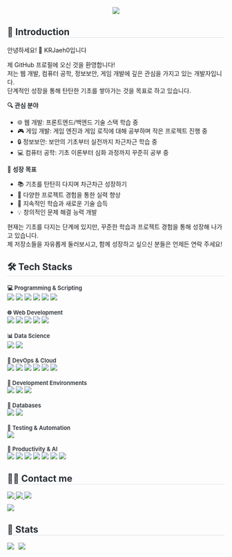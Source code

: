 <div align="center">
  <img src="https://capsule-render.vercel.app/api?type=waving&color=auto&height=180&text=KRJaeh0입니다!%20친하게%20지내요😁&animation=&fontColor=000000&fontSize=40" />
</div>

<div style="text-align: left;"> 
  <h2 style="border-bottom: 1px solid #d8dee4; color: #282d33;"> 🙌 Introduction </h2>  
  안녕하세요! 👋 KRJaeh0입니다

  제 GitHub 프로필에 오신 것을 환영합니다!  
  저는 웹 개발, 컴퓨터 공학, 정보보안, 게임 개발에 깊은 관심을 가지고 있는 개발자입니다.  
  단계적인 성장을 통해 탄탄한 기초를 쌓아가는 것을 목표로 하고 있습니다.

  <div style="font-weight: 600; font-size: 14px; text-align: left; color: #282d33;"> 🔍 관심 분야 </div>

  - 🌐 웹 개발: 프론트엔드/백엔드 기술 스택 학습 중
  - 🎮 게임 개발: 게임 엔진과 게임 로직에 대해 공부하며 작은 프로젝트 진행 중
  - 🔒 정보보안: 보안의 기초부터 실전까지 차근차근 학습 중
  - 💻 컴퓨터 공학: 기초 이론부터 심화 과정까지 꾸준히 공부 중

  <div style="font-weight: 600; font-size: 14px; text-align: left; color: #282d33;"> 🎯 성장 목표 </div>

  - 📚 기초를 탄탄히 다지며 차근차근 성장하기
  - 🤝 다양한 프로젝트 경험을 통한 실력 향상
  - 🌱 지속적인 학습과 새로운 기술 습득
  - 💡 창의적인 문제 해결 능력 개발

  현재는 기초를 다지는 단계에 있지만, 꾸준한 학습과 프로젝트 경험을 통해 성장해 나가고 있습니다.  
  제 저장소들을 자유롭게 둘러보시고, 함께 성장하고 싶으신 분들은 언제든 연락 주세요!
</div>

<div style="text-align: left;">
  <h2 style="border-bottom: 1px solid #d8dee4; color: #282d33;"> 🛠️ Tech Stacks </h2>
  <div style="margin: 0; text-align: left;">
<!-- Programming & Scripting -->
<div style="font-weight: 600; font-size: 13px; color: #282d33;"> 💻 Programming & Scripting </div>
<img src="https://img.shields.io/badge/C-A8B9CC?style=for-the-badge&logo=C&logoColor=white">
<img src="https://img.shields.io/badge/C++-00599C?style=for-the-badge&logo=C%2B%2B&logoColor=white">
<img src="https://img.shields.io/badge/C%23-239120?style=for-the-badge&logo=csharp&logoColor=white">
<img src="https://img.shields.io/badge/Python-3776AB?style=for-the-badge&logo=Python&logoColor=white">
<img src="https://img.shields.io/badge/Javascript-F7DF1E?style=for-the-badge&logo=Javascript&logoColor=white">
<img src="https://img.shields.io/badge/Bash-4EAA25?style=for-the-badge&logo=GNU Bash&logoColor=white">
<br/><br/>
<!-- Web Development -->
<div style="font-weight: 600; font-size: 13px; color: #282d33;"> 🌐 Web Development </div>
<img src="https://img.shields.io/badge/HTML5-E34F26?style=for-the-badge&logo=HTML5&logoColor=white">
<img src="https://img.shields.io/badge/CSS3-1572B6?style=for-the-badge&logo=CSS3&logoColor=white">
<img src="https://img.shields.io/badge/PHP-777BB4?style=for-the-badge&logo=PHP&logoColor=white">
<img src="https://img.shields.io/badge/Apache-D22128?style=for-the-badge&logo=Apache&logoColor=white">
<img src="https://img.shields.io/badge/GitHub Pages-222222?style=for-the-badge&logo=GitHub Pages&logoColor=white">
<br/><br/>
<!-- Data Science -->
<div style="font-weight: 600; font-size: 13px; color: #282d33;"> 📊 Data Science </div>
<img src="https://img.shields.io/badge/pandas-150458?style=for-the-badge&logo=pandas&logoColor=white">
<img src="https://img.shields.io/badge/NumPy-013243?style=for-the-badge&logo=NumPy&logoColor=white">
<br/><br/>
<!-- DevOps & Cloud -->
<div style="font-weight: 600; font-size: 13px; color: #282d33;"> 🚀 DevOps & Cloud </div>
<img src="https://img.shields.io/badge/Git-F05032?style=for-the-badge&logo=Git&logoColor=white">
<img src="https://img.shields.io/badge/Github-181717?style=for-the-badge&logo=Github&logoColor=white">
<img src="https://img.shields.io/badge/Github Actions-2088FF?style=for-the-badge&logo=Github Actions&logoColor=white">
<img src="https://img.shields.io/badge/Docker-2496ED?style=for-the-badge&logo=Docker&logoColor=white">
<img src="https://img.shields.io/badge/Kubernetes-326CE5?style=for-the-badge&logo=Kubernetes&logoColor=white">
<img src="https://img.shields.io/badge/Jenkins-D24939?style=for-the-badge&logo=Jenkins&logoColor=white">
<br/><br/>
<!-- Development Environments -->
<div style="font-weight: 600; font-size: 13px; color: #282d33;"> 🔧 Development Environments </div>
<img src="https://img.shields.io/badge/Visual Studio Code-007ACC?style=for-the-badge&logo=Visual Studio Code&logoColor=white">
<img src="https://img.shields.io/badge/Unity-000000?style=for-the-badge&logo=Unity&logoColor=white">
<img src="https://img.shields.io/badge/Linux-FCC624?style=for-the-badge&logo=Linux&logoColor=white">
<br/><br/>
<!-- Databases -->
<div style="font-weight: 600; font-size: 13px; color: #282d33;"> 💾 Databases </div>
<img src="https://img.shields.io/badge/MariaDB-003545?style=for-the-badge&logo=MariaDB&logoColor=white">
<img src="https://img.shields.io/badge/MySQL-4479A1?style=for-the-badge&logo=MySQL&logoColor=white">
<br/><br/>
<!-- Testing & Automation -->
<div style="font-weight: 600; font-size: 13px; color: #282d33;"> 🔄 Testing & Automation </div>
<img src="https://img.shields.io/badge/Selenium-43B02A?style=for-the-badge&logo=Selenium&logoColor=white">
<br/><br/>
<!-- Productivity & AI -->
<div style="font-weight: 600; font-size: 13px; color: #282d33;"> 🤖 Productivity & AI </div>
<img src="https://img.shields.io/badge/Microsoft Word-2B579A?style=for-the-badge&logo=Microsoft Word&logoColor=white">
<img src="https://img.shields.io/badge/Microsoft Excel-217346?style=for-the-badge&logo=Microsoft Excel&logoColor=white">
<img src="https://img.shields.io/badge/Microsoft PowerPoint-B7472A?style=for-the-badge&logo=Microsoft PowerPoint&logoColor=white">
<img src="https://img.shields.io/badge/Obsidian-483699?style=for-the-badge&logo=Obsidian&logoColor=white">
<img src="https://img.shields.io/badge/Notion-000000?style=for-the-badge&logo=Notion&logoColor=white">
<img src="https://img.shields.io/badge/ChatGPT-00A67E?style=for-the-badge&logo=OpenAI&logoColor=white">
<img src="https://img.shields.io/badge/Discord-5865F2?style=for-the-badge&logo=Discord&logoColor=white">

  </div>
</div>

<div style="text-align: left;">
  <h2 style="border-bottom: 1px solid #d8dee4; color: #282d33;"> 🧑‍💻 Contact me </h2>
  <div style="margin-top: 10px;">
    <a href="mailto:jaeho6627@kakao.com">
      <img src="https://img.shields.io/badge/Kakao-FFCD00?style=for-the-badge&logo=KakaoTalk&logoColor=black">
    </a>
    <a href="https://jjh0204.github.io/JJH0204/">
      <img src="https://img.shields.io/badge/Portfolio-222222?style=for-the-badge&logo=GitHub Pages&logoColor=white">
    </a>
    <a href="https://discord.com/users/369064974087356416">
      <img src="https://img.shields.io/badge/Discord-5865F2?style=for-the-badge&logo=Discord&logoColor=white">
    </a>
  </div>
  <div style="margin-top: 10px;">
    <a href="https://hits.seeyoufarm.com">
      <img src="https://hits.seeyoufarm.com/api/count/incr/badge.svg?url=https%3A%2F%2Fgithub.com%2FKRJaeh0%2F&count_bg=%23000000&title_bg=%23000000&icon=github.svg&icon_color=%23FFFFFF&title=GitHub&edge_flat=false"/>
    </a>
  </div>
</div>

<div style="text-align: left;">
  <h2 style="border-bottom: 1px solid #d8dee4; color: #282d33;"> 🏅 Stats </h2>
  <div style="display: flex; gap: 10px; margin-top: 10px;">
    <img src="https://github-readme-stats.vercel.app/api?username=JJH0204&show_icons=true&theme=default&hide_border=true&bg_color=00000000&title_color=282d33&text_color=282d33" />
    <img src="https://github-readme-stats.vercel.app/api/top-langs/?username=JJH0204&layout=compact&theme=default&hide_border=true&bg_color=00000000&title_color=282d33&text_color=282d33" />
  </div>
</div>